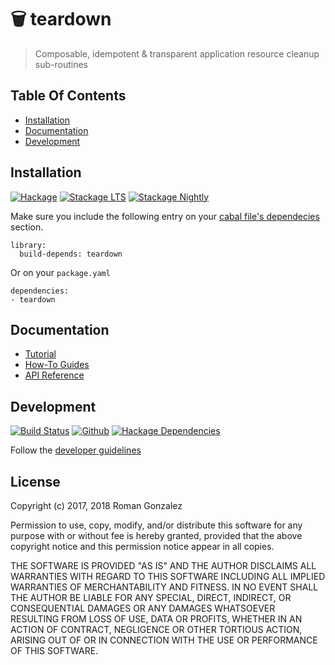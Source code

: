 # 🗑️  teardown

> Composable, idempotent & transparent application resource cleanup sub-routines

## Table Of Contents

* [Installation](#installation)
* [Documentation](#documentation)
* [Development](#development)

## Installation

[![Hackage](https://img.shields.io/hackage/v/teardown.svg)](https://img.shields.io/hackage/v/teardown.svg)
[![Stackage LTS](https://www.stackage.org/package/teardown/badge/lts)](http://stackage.org/lts/package/teardown)
[![Stackage Nightly](https://www.stackage.org/package/teardown/badge/nightly)](http://stackage.org/nightly/package/teardown)

Make sure you include the following entry on your [cabal file's
dependecies](https://www.haskell.org/cabal/users-guide/developing-packages.html#build-information)
section.

```cabal
library:
  build-depends: teardown
```

Or on your `package.yaml`

```
dependencies:
- teardown
```

## Documentation

* [Tutorial](https://romanandreg.gitbooks.io/teardown/v0.4/tutorial.html)
* [How-To Guides](https://romanandreg.gitbooks.io/teardown/v0.4/how-to/create-teardown.html)
* [API Reference](https://hackage.haskell.org/package/teardown)

## Development

[![Build Status](https://travis-ci.org/roman/Haskell-teardown.svg?branch=master)](https://travis-ci.org/roman/Haskell-teardown)
[![Github](https://img.shields.io/github/commits-since/roman/haskell-teardown/v0.4.1.0.svg)](https://img.shields.io/github/commits-since/roman/haskell-teardown/v0.4.1.0.svg)
[![Hackage Dependencies](https://img.shields.io/hackage-deps/v/teardown.svg)](http://packdeps.haskellers.com/feed?needle=teardown)

Follow the [developer guidelines](https://romanandreg.gitbooks.io/teardown/content/CONTRIBUTING.html)

## License

Copyright (c) 2017, 2018 Roman Gonzalez

Permission to use, copy, modify, and/or distribute this software for any
purpose with or without fee is hereby granted, provided that the above
copyright notice and this permission notice appear in all copies.

THE SOFTWARE IS PROVIDED "AS IS" AND THE AUTHOR DISCLAIMS ALL WARRANTIES
WITH REGARD TO THIS SOFTWARE INCLUDING ALL IMPLIED WARRANTIES OF
MERCHANTABILITY AND FITNESS. IN NO EVENT SHALL THE AUTHOR BE LIABLE FOR
ANY SPECIAL, DIRECT, INDIRECT, OR CONSEQUENTIAL DAMAGES OR ANY DAMAGES
WHATSOEVER RESULTING FROM LOSS OF USE, DATA OR PROFITS, WHETHER IN AN
ACTION OF CONTRACT, NEGLIGENCE OR OTHER TORTIOUS ACTION, ARISING OUT OF
OR IN CONNECTION WITH THE USE OR PERFORMANCE OF THIS SOFTWARE.
